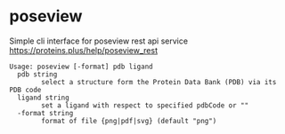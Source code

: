 # poseview

Simple cli interface for poseview rest api service
https://proteins.plus/help/poseview_rest

```
Usage: poseview [-format] pdb ligand
  pdb string
        select a structure form the Protein Data Bank (PDB) via its PDB code
  ligand string
        set a ligand with respect to specified pdbCode or ""
  -format string
        format of file {png|pdf|svg} (default "png")
```
